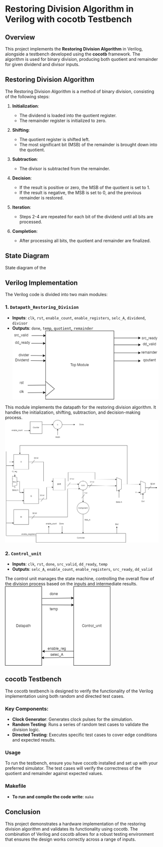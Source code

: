 # Restoring Division Algorithm in Verilog with cocotb Testbench

## Overview
This project implements the **Restoring Division Algorithm** in Verilog, alongside a testbench developed using the **cocotb** framework. The algorithm is used for binary division, producing both quotient and remainder for given dividend and divisor inputs.

## Restoring Division Algorithm

The Restoring Division Algorithm is a method of binary division, consisting of the following steps:

1. **Initialization**: 
   - The dividend is loaded into the quotient register.
   - The remainder register is initialized to zero.

2. **Shifting**: 
   - The quotient register is shifted left.
   - The most significant bit (MSB) of the remainder is brought down into the quotient.

3. **Subtraction**:
   - The divisor is subtracted from the remainder.

4. **Decision**:
   - If the result is positive or zero, the MSB of the quotient is set to 1.
   - If the result is negative, the MSB is set to 0, and the previous remainder is restored.

5. **Iteration**:
   - Steps 2-4 are repeated for each bit of the dividend until all bits are processed.

6. **Completion**:
   - After processing all bits, the quotient and remainder are finalized.


## State Diagram
State diagram of the 

## Verilog Implementation

The Verilog code is divided into two main modules:

### 1. `Datapath_Restoring_Division`

- **Inputs**: `clk`, `rst`, `enable_count`, `enable_registers`, `selc_A`, `dividend`, `divisor`
- **Outputs**: `done`, `temp`, `quotient`, `remainder`
![Top_module](Top_module.png)

This module implements the datapath for the restoring division algorithm. It handles the initialization, shifting, subtraction, and decision-making process.
![data_path](data_path.png)


### 2. `Control_unit`

- **Inputs**: `clk`, `rst`, `done`, `src_valid`, `dd_ready`, `temp`
- **Outputs**: `selc_A`, `enable_count`, `enable_registers`, `src_ready`, `dd_valid`

The control unit manages the state machine, controlling the overall flow of the division process based on the inputs and intermediate results.
![flow](flow.png)

## cocotb Testbench

The cocotb testbench is designed to verify the functionality of the Verilog implementation using both random and directed test cases.

### Key Components:

- **Clock Generator**: Generates clock pulses for the simulation.
- **Random Testing**: Runs a series of random test cases to validate the division logic.
- **Directed Testing**: Executes specific test cases to cover edge conditions and expected results.

### Usage

To run the testbench, ensure you have cocotb installed and set up with your preferred simulator. The test cases will verify the correctness of the quotient and remainder against expected values.
### Makefile

- **To run and compile the code write**: `make`



## Conclusion

This project demonstrates a hardware implementation of the restoring division algorithm and validates its functionality using cocotb. The combination of Verilog and cocotb allows for a robust testing environment that ensures the design works correctly across a range of inputs.
